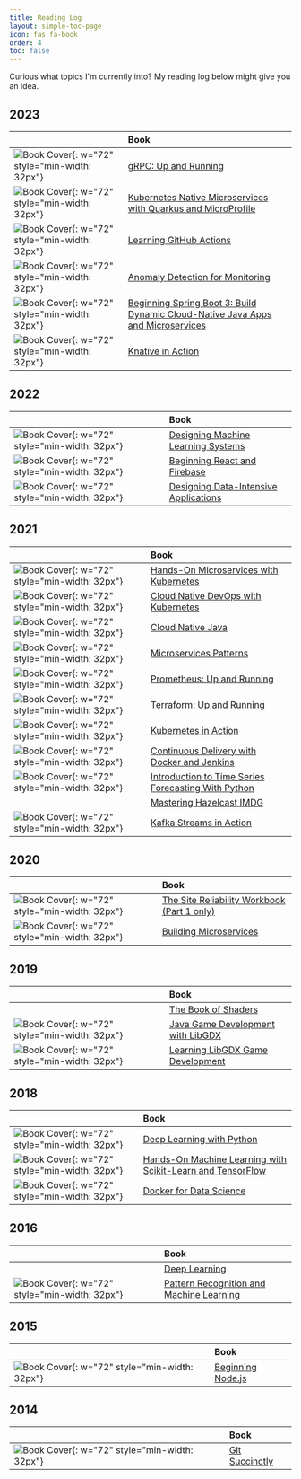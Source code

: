 ```yaml
---
title: Reading Log
layout: simple-toc-page
icon: fas fa-book
order: 4
toc: false
---
```


Curious what topics I'm currently into? My reading log below might give you an idea.

## 2023

|  | Book |
|:-|:-----|
| ![Book Cover](https://learning.oreilly.com/library/cover/9781492058328/250w/){: w="72" style="min-width: 32px"} | [gRPC: Up and Running](https://www.oreilly.com/library/view/grpc-up-and/9781492058328/) |
| ![Book Cover](https://images.manning.com/360/480/resize/book/d/bd891a6-9579-45fd-b725-30597d3fa009/Clingan-KNM-HI.png){: w="72" style="min-width: 32px"} | [Kubernetes Native Microservices with Quarkus and MicroProfile](https://www.manning.com/books/kubernetes-native-microservices) |
| ![Book Cover](https://learning.oreilly.com/library/cover/9781098131067/250w/){: w="72" style="min-width: 32px"} | [Learning GitHub Actions](https://www.oreilly.com/library/view/learning-github-actions/9781098131067/) |
| ![Book Cover](https://learning.oreilly.com/library/cover/9781492042341/250w/){: w="72" style="min-width: 32px"} | [Anomaly Detection for Monitoring](https://www.oreilly.com/library/view/anomaly-detection-for/9781492042341) |
| ![Book Cover](https://learning.oreilly.com/library/cover/9781484287927/250w/){: w="72" style="min-width: 32px"} | [Beginning Spring Boot 3: Build Dynamic Cloud-Native Java Apps and Microservices](https://www.oreilly.com/library/view/beginning-spring-boot/9781484287927/) |
| ![Book Cover](https://learning.oreilly.com/library/cover/9781617296642/250w/){: w="72" style="min-width: 32px"} | [Knative in Action](https://www.oreilly.com/library/view/knative-in-action/9781617296642/) |

## 2022

|  | Book |
|:-|:-----|
| ![Book Cover](https://learning.oreilly.com/library/cover/9781098107956/250w/){: w="72" style="min-width: 32px"} | [Designing Machine Learning Systems](https://www.oreilly.com/library/view/designing-machine-learning/9781098107956) |
| ![Book Cover](https://learning.oreilly.com/library/cover/9781484278123/250w/){: w="72" style="min-width: 32px"} | [Beginning React and Firebase](https://www.oreilly.com/library/view/beginning-react-and/9781484278123) |
| ![Book Cover](https://learning.oreilly.com/library/cover/9781491903063/250w/){: w="72" style="min-width: 32px"} | [Designing Data-Intensive Applications](https://www.oreilly.com/library/view/designing-data-intensive-applications/9781491903063) |

## 2021

|  | Book |
|:-|:-----|
| ![Book Cover](https://content.packt.com/B12819/cover_image_small.png){: w="72" style="min-width: 32px"} | [Hands-On Microservices with Kubernetes](https://www.packtpub.com/product/hands-on-microservices-with-kubernetes/9781789805468) |
| ![Book Cover](https://learning.oreilly.com/library/cover/9781492040750/250w/){: w="72" style="min-width: 32px"} | [Cloud Native DevOps with Kubernetes](https://www.oreilly.com/library/view/cloud-native-devops/9781492040750) |
| ![Book Cover](https://learning.oreilly.com/library/cover/9781449374631/250w/){: w="72" style="min-width: 32px"} | [Cloud Native Java](https://www.oreilly.com/library/view/cloud-native-java/9781449374631/) |
| ![Book Cover](https://images.manning.com/360/480/resize/book/b/dc43dfc-e43d-419d-b577-3809c6967442/Richardson-MP-HI.png){: w="72" style="min-width: 32px"} | [Microservices Patterns](shttps://www.manning.com/books/microservices-patterns) |
| ![Book Cover](https://learning.oreilly.com/library/cover/9781492034131/250w/){: w="72" style="min-width: 32px"} | [Prometheus: Up and Running](https://www.oreilly.com/library/view/prometheus-up/9781492034131) |
| ![Book Cover](https://learning.oreilly.com/library/cover/9781491977071/250w/){: w="72" style="min-width: 32px"} | [Terraform: Up and Running](https://www.oreilly.com/library/view/terraform-up-and/9781491977071) |
| ![Book Cover](https://images.manning.com/360/480/resize/book/d/c308a90-6ec2-4c20-8b57-087f9f9df05b/Luksa-Kubernetes-HI.png){: w="72" style="min-width: 32px"} | [Kubernetes in Action](https://www.manning.com/books/kubernetes-in-action) |
| ![Book Cover](https://content.packt.com/B18223/cover_image_small.png){: w="72" style="min-width: 32px"} | [Continuous Delivery with Docker and Jenkins](https://www.packtpub.com/product/continuous-delivery-with-docker-and-jenkins-third-edition/9781803237480) |
| ![Book Cover](https://machinelearningmastery.com/wp-content/uploads/2022/11/TSFP-400.png){: w="72" style="min-width: 32px"} | [Introduction to Time Series Forecasting With Python](https://machinelearningmastery.com/introduction-to-time-series-forecasting-with-python/) |
| | [Mastering Hazelcast IMDG](https://hazelcast.com/resources/mastering-hazelcast/) |
| ![Book Cover](https://images.manning.com/360/480/resize/book/9/fd98cd2-f249-4675-989a-96736b84fef1/Bejeck-Kafka-HI.png){: w="72" style="min-width: 32px"} | [Kafka Streams in Action](https://www.manning.com/books/kafka-streams-in-action) |



## 2020

|  | Book |
|:-|:-----|
| ![Book Cover](https://learning.oreilly.com/library/cover/9781492029496/250w/){: w="72" style="min-width: 32px"} | [The Site Reliability Workbook (Part 1 only)](https://www.oreilly.com/library/view/the-site-reliability/9781492029496) |
| ![Book Cover](https://learning.oreilly.com/library/cover/9781491950340/250w/){: w="72" style="min-width: 32px"} | [Building Microservices](https://www.oreilly.com/library/view/building-microservices/9781491950340) |

## 2019

|  | Book |
|:-|:-----|
| | [The Book of Shaders](https://thebookofshaders.com/) |
| ![Book Cover](https://learning.oreilly.com/library/cover/9781484233245/250w/){: w="72" style="min-width: 32px"} | [Java Game Development with LibGDX](https://www.oreilly.com/library/view/java-game-development/9781484233245/) |
| ![Book Cover](https://content.packt.com/B03524/cover_image_small.jpg){: w="72" style="min-width: 32px"} | [Learning LibGDX Game Development](https://www.packtpub.com/product/learning-libgdx-game-development/9781783554775) |

## 2018

|  | Book |
|:-|:-----|
| ![Book Cover](https://images.manning.com/360/480/resize/book/7/65fca1c-6826-472d-bbea-c1d4a7b3c570/Chollet-DLP-HI.png){: w="72" style="min-width: 32px"} | [Deep Learning with Python](https://www.manning.com/books/deep-learning-with-python) |
| ![Book Cover](https://learning.oreilly.com/library/cover/9781491962282/250w/){: w="72" style="min-width: 32px"} | [Hands-On Machine Learning with Scikit-Learn and TensorFlow](https://www.oreilly.com/library/view/hands-on-machine-learning/9781491962282) |
| ![Book Cover](https://learning.oreilly.com/library/cover/9781484230121/250w/){: w="72" style="min-width: 32px"} | [Docker for Data Science](https://www.oreilly.com/library/view/docker-for-data/9781484230121/) |

## 2016

|  | Book |
|:-|:-----|
| | [Deep Learning](https://www.deeplearningbook.org/) |
| ![Book Cover](https://m.media-amazon.com/images/I/71pdg8S7QBL._SY522_.jpg){: w="72" style="min-width: 32px"} | [Pattern Recognition and Machine Learning](https://www.amazon.com/Pattern-Recognition-Learning-Information-Statistics/dp/0387310738) |


## 2015

|  | Book |
|:-|:-----|
| ![Book Cover](https://learning.oreilly.com/library/cover/9781484201879/250w/){: w="72" style="min-width: 32px"} | [Beginning Node.js](https://www.oreilly.com/library/view/beginning-nodejs/9781484201879/) |

## 2014

|  | Book |
|:-|:-----|
| ![Book Cover](https://images-na.ssl-images-amazon.com/images/S/compressed.photo.goodreads.com/books/1361463951i/17405981.jpg){: w="72" style="min-width: 32px"} | [Git Succinctly](https://www.goodreads.com/book/show/17405981-git-succinctly) |





